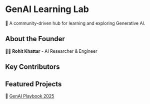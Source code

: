 # GenAI Learning Lab
🚀 A community-driven hub for learning and exploring Generative AI.

## About the Founder
👨‍💻 **Rohit Khattar** - AI Researcher & Engineer

## Key Contributors

## Featured Projects
📘 [GenAI Playbook 2025](https://github.com/yourorg/genai-playbook-2025)
